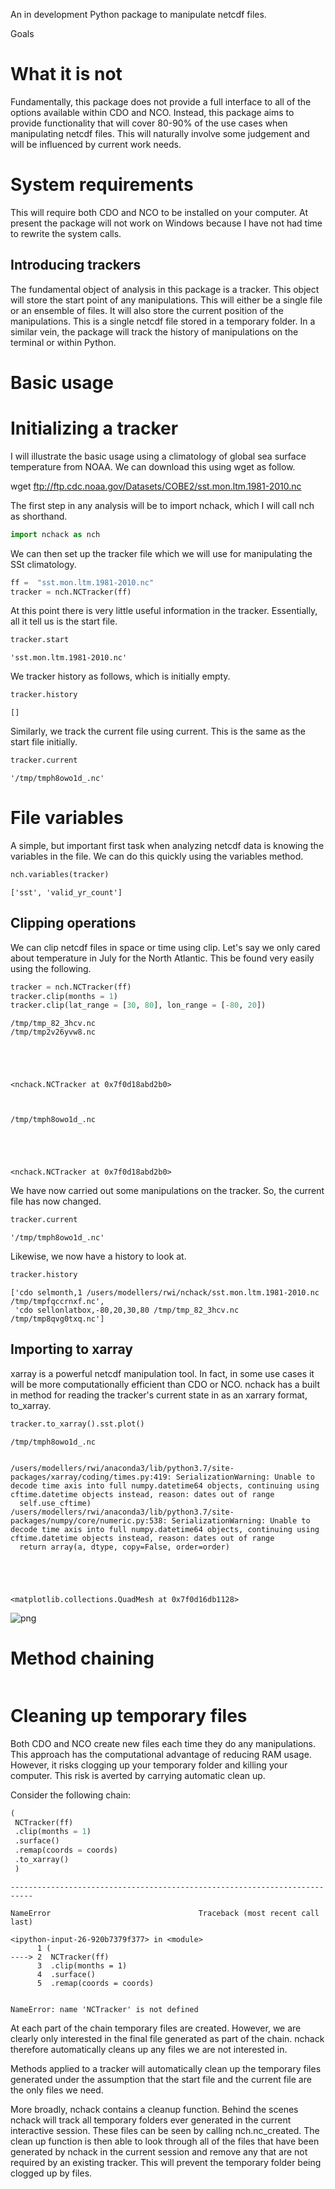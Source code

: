 
An in development Python package to manipulate netcdf files.

Goals



# What it is not

Fundamentally, this package does not provide a full interface to all of the options available within CDO and NCO. Instead, this package aims to provide functionality that will cover 80-90% of the use cases when manipulating netcdf files. This will naturally involve some judgement and will be influenced by current work needs.


# System requirements
This will require both CDO and NCO to be installed on your computer. At present the package will not work on Windows because I have not had time to rewrite the system calls.

## Introducing trackers

The fundamental object of analysis in this package is a tracker. This object will store the start point of any manipulations. This will either be a single file or an ensemble of files. It will also store the current position of the manipulations. This is a single netcdf file stored in a temporary folder. In a similar vein, the package will track the history of manipulations on the terminal or within Python.


# Basic usage

# Initializing a tracker
I will illustrate the basic usage using a climatology of global sea surface temperature from NOAA.
We can download this using wget as follow.


wget ftp://ftp.cdc.noaa.gov/Datasets/COBE2/sst.mon.ltm.1981-2010.nc

The first step in any analysis will be to import nchack, which I will call nch as shorthand.


```python
import nchack as nch
```

We can then set up the tracker file which we will use for manipulating the SSt climatology.


```python
ff =  "sst.mon.ltm.1981-2010.nc"
tracker = nch.NCTracker(ff)
```

At this point there is very little useful information in the tracker. Essentially, all it tell us is the start file.


```python
tracker.start
```




    'sst.mon.ltm.1981-2010.nc'



We tracker history as follows, which is initially empty.


```python
tracker.history
```




    []



Similarly, we track the current file using current. This is the same as the start file initially.


```python
tracker.current
```




    '/tmp/tmph8owo1d_.nc'



# File variables

A simple, but important first task when analyzing netcdf data is knowing the variables in the file. We can do this quickly using the variables method.


```python
nch.variables(tracker)
```




    ['sst', 'valid_yr_count']



## Clipping operations
We can clip netcdf files in space or time using clip. Let's say we only cared about temperature in July for the North Atlantic. This be found very easily using the following.


```python
tracker = nch.NCTracker(ff)
tracker.clip(months = 1)
tracker.clip(lat_range = [30, 80], lon_range = [-80, 20])
```

    /tmp/tmp_82_3hcv.nc
    /tmp/tmp2v26yvw8.nc





    <nchack.NCTracker at 0x7f0d18abd2b0>



    /tmp/tmph8owo1d_.nc





    <nchack.NCTracker at 0x7f0d18abd2b0>



We have now carried out some manipulations on the tracker. So, the current file has now changed.


```python
tracker.current
```




    '/tmp/tmph8owo1d_.nc'



Likewise, we now have a history to look at.


```python
tracker.history
```




    ['cdo selmonth,1 /users/modellers/rwi/nchack/sst.mon.ltm.1981-2010.nc /tmp/tmpfqccrnxf.nc',
     'cdo sellonlatbox,-80,20,30,80 /tmp/tmp_82_3hcv.nc /tmp/tmp8qvg0txq.nc']



## Importing to xarray

xarray is a powerful netcdf manipulation tool. In fact, in some use cases it will be more computationally efficient than CDO or NCO. nchack has a built in method for reading the tracker's current state in as an xarrary format, to_xarray.


```python
tracker.to_xarray().sst.plot()
```

    /tmp/tmph8owo1d_.nc


    /users/modellers/rwi/anaconda3/lib/python3.7/site-packages/xarray/coding/times.py:419: SerializationWarning: Unable to decode time axis into full numpy.datetime64 objects, continuing using cftime.datetime objects instead, reason: dates out of range
      self.use_cftime)
    /users/modellers/rwi/anaconda3/lib/python3.7/site-packages/numpy/core/numeric.py:538: SerializationWarning: Unable to decode time axis into full numpy.datetime64 objects, continuing using cftime.datetime objects instead, reason: dates out of range
      return array(a, dtype, copy=False, order=order)





    <matplotlib.collections.QuadMesh at 0x7f0d16db1128>




![png](readme_files/readme_28_3.png)


# Method chaining


```python

```

# Cleaning up temporary files

Both CDO and NCO create new files each time they do any manipulations. This approach has the computational advantage of reducing RAM usage. However, it risks clogging up your temporary folder and killing your computer. This risk is averted by carrying automatic clean up.

Consider the following chain:


 
 



```python
(
 NCTracker(ff)
 .clip(months = 1)
 .surface()
 .remap(coords = coords)
 .to_xarray()
 )
```


    ---------------------------------------------------------------------------

    NameError                                 Traceback (most recent call last)

    <ipython-input-26-920b7379f377> in <module>
          1 (
    ----> 2  NCTracker(ff)
          3  .clip(months = 1)
          4  .surface()
          5  .remap(coords = coords)


    NameError: name 'NCTracker' is not defined


At each part of the chain temporary files are created. However, we are clearly only interested in the final file generated as part of the chain. nchack therefore automatically cleans up any files we are not interested in.

Methods applied to a tracker will automatically clean up the temporary files generated under the assumption that the start file and the current file are the only files we need.

More broadly, nchack contains a cleanup function. Behind the scenes nchack will track all temporary folders ever generated in the current interactive session. These files can be seen by calling nch.nc_created. The clean up function is then able to look through all of the files that have been generated by nchack in the current session and remove any that are not required by an existing tracker. This will prevent the temporary folder being clogged up by files.


```python

```
